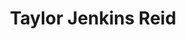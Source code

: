 ---
title: Taylor Jenkins Reid
author_slug: taylor_jenkins_reid
wikipedia_url: https://en.wikipedia.org/wiki/Taylor_Jenkins_Reid
wikipedia_summary: |
  Taylor Jenkins Reid is an American author best known for her novels The Seven Husbands of Evelyn Hugo, Daisy Jones & the Six, One True Loves, Malibu Rising, Carrie Soto Is Back, and Atmosphere.
layout: author
---